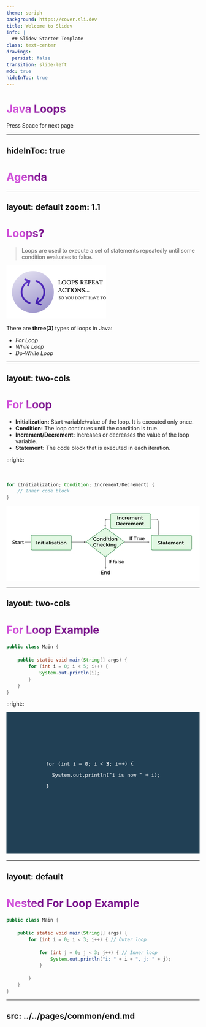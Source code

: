 ```yaml
---
theme: seriph
background: https://cover.sli.dev
title: Welcome to Slidev
info: |
  ## Slidev Starter Template
class: text-center
drawings:
  persist: false
transition: slide-left
mdc: true
hideInToc: true
---
```


# Java Loops

<div class="pt-12">
  <span @click="$slidev.nav.next" class="px-2 py-1 rounded cursor-pointer" hover="bg-white bg-opacity-10">
    Press Space for next page <carbon:arrow-right class="inline"/>
  </span>
</div>

<div class="abs-br m-6 flex gap-2">
  <a href="https://github.com/mhmasum0/qa-june-2024-automation-with-java-slides" target="_blank" alt="GitHub" title="Open in GitHub"
    class="text-xl slidev-icon-btn opacity-50 !border-none !hover:text-white">
    <carbon-logo-github />
  </a>
</div>

<!--
The last comment block of each slide will be treated as slide notes. It will be visible and editable in Presenter Mode along with the slide. [Read more in the docs](https://sli.dev/guide/syntax.html#notes)
-->

---
hideInToc: true
---

# Agenda
<Toc />


---
layout: default
zoom: 1.1
---

# Loops?

> Loops are used to execute a set of statements repeatedly until some condition evaluates to false.

<img class="flex" width="260" src="./images/loops.png">

There are **three(3)** types of loops in Java:
- _For Loop_
- _While Loop_
- _Do-While Loop_

<style>
h1 {
  background-color: #2B90B6;
  background-image: linear-gradient(45deg, #4EC5D4 10%, #146b8c 20%);
  background-size: 100%;
  -webkit-background-clip: text;
  -moz-background-clip: text;
  -webkit-text-fill-color: transparent;
  -moz-text-fill-color: transparent;
}
</style>

<!--
Here is another comment.
-->

---
layout: two-cols
---

# For Loop
- **Initialization:** Start variable/value of the loop. It is executed only once.
- **Condition:** The loop continues until the condition is true.
- **Increment/Decrement:** Increases or decreases the value of the loop variable.
- **Statement:** The code block that is executed in each iteration.


::right::
<br>
<br>
<br>

```java
for (Initialization; Condition; Increment/Decrement) {
    // Inner code block
}
```

<img src="./images/for-loop-flow-chart.png">

<style>
h1 {
  background-color: #9e33b5;
  background-image: linear-gradient(45deg, #d051d9 10%, #7a148c 20%);
  background-size: 100%;
  -webkit-background-clip: text;
  -moz-background-clip: text;
  -webkit-text-fill-color: transparent;
  -moz-text-fill-color: transparent;
}
</style>

---
layout: two-cols
---

# For Loop Example

```java
public class Main {

    public static void main(String[] args) {
        for (int i = 0; i < 5; i++) {
            System.out.println(i);
        }
    }
}
```
::right::

<img src="./images/loop-iteration.gif">

---
layout: default
---
# Nested For Loop Example

```java
public class Main {

    public static void main(String[] args) {
        for (int i = 0; i < 3; i++) { // Outer loop
            
            for (int j = 0; j < 3; j++) { // Inner loop
                System.out.println("i: " + i + ", j: " + j);
            }
            
        }
    }
}
```

---
src: ../../pages/common/end.md
---
